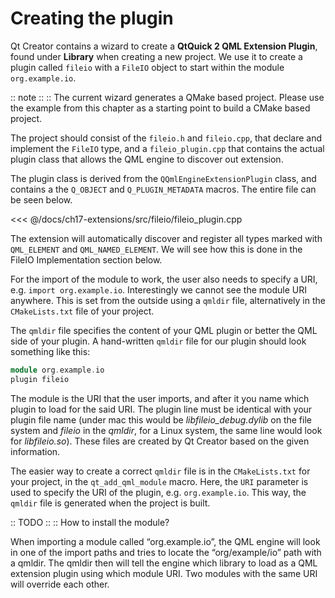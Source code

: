 # Creating the plugin

Qt Creator contains a wizard to create a **QtQuick 2 QML Extension Plugin**, found under **Library** when creating a new project. We use it to create a plugin called `fileio` with a `FileIO` object to start within the module `org.example.io`.

:: note
::
:: The current wizard generates a QMake based project. Please use the example from this chapter as a starting point to build a CMake based project.

The project should consist of the `fileio.h` and `fileio.cpp`, that declare and implement the `FileIO` type, and a `fileio_plugin.cpp` that contains the actual plugin class that allows the QML engine to discover out extension.

The plugin class is derived from the `QQmlEngineExtensionPlugin` class, and contains a the `Q_OBJECT` and `Q_PLUGIN_METADATA` macros. The entire file can be seen below.

<<< @/docs/ch17-extensions/src/fileio/fileio_plugin.cpp

The extension will automatically discover and register all types marked with `QML_ELEMENT` and `QML_NAMED_ELEMENT`. We will see how this is done in the FileIO Implementation section below.

For the import of the module to work, the user also needs to specify a URI, e.g. `import org.example.io`. Interestingly we cannot see the module URI anywhere. This is set from the outside using a `qmldir` file, alternatively in the `CMakeLists.txt` file of your project.

The `qmldir` file specifies the content of your QML plugin or better the QML side of your plugin. A hand-written `qmldir` file for our plugin should look something like this: 

```cpp
module org.example.io
plugin fileio
```

The module is the URI that the user imports, and after it you name which plugin to load for the said URI. The plugin line must be identical with your plugin file name (under mac this would be *libfileio_debug.dylib* on the file system and *fileio* in the *qmldir*, for a Linux system, the same line would look for *libfileio.so*). These files are created by Qt Creator based on the given information. 

The easier way to create a correct `qmldir` file is in the `CMakeLists.txt` for your project, in the `qt_add_qml_module` macro. Here, the `URI` parameter is used to specify the URI of the plugin, e.g. `org.example.io`. This way, the `qmldir` file is generated when the project is built.

:: TODO
::
:: How to install the module?

When importing a module called “org.example.io”, the QML engine will look in one of the import paths and tries to locate the “org/example/io” path with a qmldir. The qmldir then will tell the engine which library to load as a QML extension plugin using which module URI. Two modules with the same URI will override each other.
